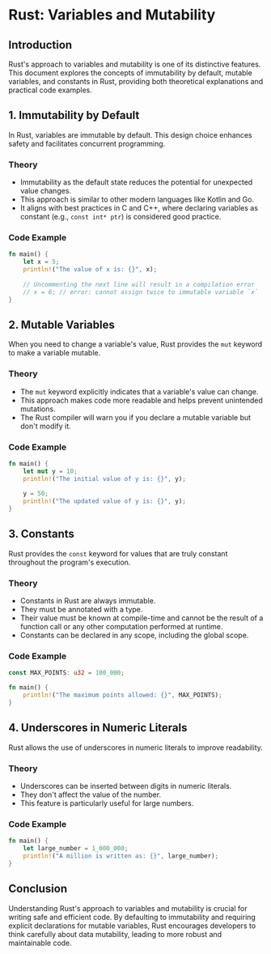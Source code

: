 # Rust: Variables and Mutability

## Introduction

Rust's approach to variables and mutability is one of its distinctive features. This document explores the concepts of immutability by default, mutable variables, and constants in Rust, providing both theoretical explanations and practical code examples.

## 1. Immutability by Default

In Rust, variables are immutable by default. This design choice enhances safety and facilitates concurrent programming.

### Theory

- Immutability as the default state reduces the potential for unexpected value changes.
- This approach is similar to other modern languages like Kotlin and Go.
- It aligns with best practices in C and C++, where declaring variables as constant (e.g., `const int* ptr`) is considered good practice.

### Code Example

```rust
fn main() {
    let x = 5;
    println!("The value of x is: {}", x);
    
    // Uncommenting the next line will result in a compilation error
    // x = 6; // error: cannot assign twice to immutable variable `x`
}
```

## 2. Mutable Variables

When you need to change a variable's value, Rust provides the `mut` keyword to make a variable mutable.

### Theory

- The `mut` keyword explicitly indicates that a variable's value can change.
- This approach makes code more readable and helps prevent unintended mutations.
- The Rust compiler will warn you if you declare a mutable variable but don't modify it.

### Code Example

```rust
fn main() {
    let mut y = 10;
    println!("The initial value of y is: {}", y);
    
    y = 50;
    println!("The updated value of y is: {}", y);
}
```

## 3. Constants

Rust provides the `const` keyword for values that are truly constant throughout the program's execution.

### Theory

- Constants in Rust are always immutable.
- They must be annotated with a type.
- Their value must be known at compile-time and cannot be the result of a function call or any other computation performed at runtime.
- Constants can be declared in any scope, including the global scope.

### Code Example

```rust
const MAX_POINTS: u32 = 100_000;

fn main() {
    println!("The maximum points allowed: {}", MAX_POINTS);
}
```

## 4. Underscores in Numeric Literals

Rust allows the use of underscores in numeric literals to improve readability.

### Theory

- Underscores can be inserted between digits in numeric literals.
- They don't affect the value of the number.
- This feature is particularly useful for large numbers.

### Code Example

```rust
fn main() {
    let large_number = 1_000_000;
    println!("A million is written as: {}", large_number);
}
```

## Conclusion

Understanding Rust's approach to variables and mutability is crucial for writing safe and efficient code. By defaulting to immutability and requiring explicit declarations for mutable variables, Rust encourages developers to think carefully about data mutability, leading to more robust and maintainable code.
